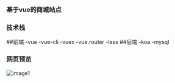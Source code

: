 ### 基于vue的商城站点
### 技术栈
##前端
-vue
-vue-cli
-vuex
-vue.router
-less
##后端
-koa
-mysql
### 网页预览
![image1](https://github.com/pidan-jon/jd_vue_text/blob/main/jdIndex.jpg)
